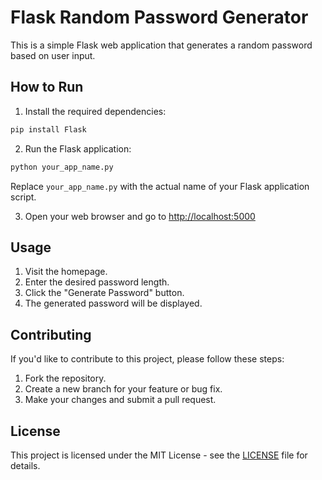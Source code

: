 # Flask Random Password Generator

This is a simple Flask web application that generates a random password based on user input.

## How to Run

1. Install the required dependencies:

```bash
pip install Flask
```

2. Run the Flask application:

```bash
python your_app_name.py
```

Replace `your_app_name.py` with the actual name of your Flask application script.

3. Open your web browser and go to [http://localhost:5000](http://localhost:5000)

## Usage

1. Visit the homepage.
2. Enter the desired password length.
3. Click the "Generate Password" button.
4. The generated password will be displayed.

## Contributing

If you'd like to contribute to this project, please follow these steps:

1. Fork the repository.
2. Create a new branch for your feature or bug fix.
3. Make your changes and submit a pull request.

## License

This project is licensed under the MIT License - see the [LICENSE](LICENSE) file for details.
